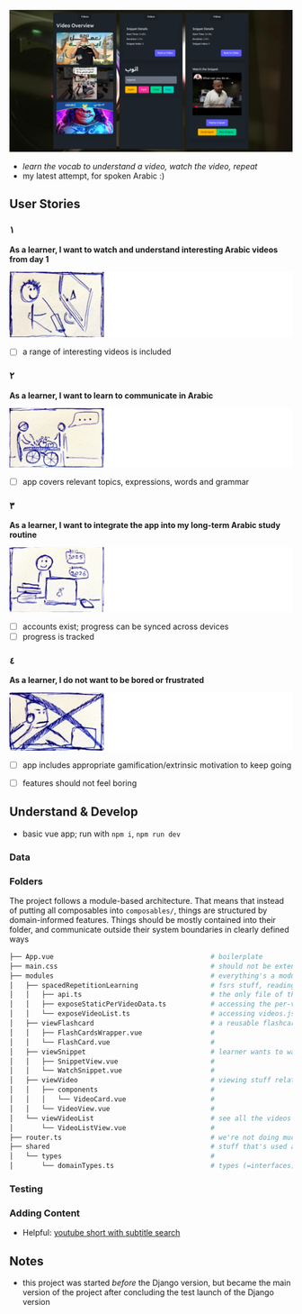 ![screenshot of the app's different modes: studying flashcards with a spaced repetition view, and watching video snippets and rating how well you understood them](doc/img/header_screenshots.png)

- *learn the vocab to understand a video, watch the video, repeat*
- my latest attempt, for spoken Arabic :)


## User Stories

### ١

**As a learner, I want to watch and understand interesting Arabic videos from day 1**

![](doc/img/us0.webp)

- [ ] a range of interesting videos is included

### ٢

**As a learner, I want to learn to communicate in Arabic**

![](doc/img/us1.webp)

- [ ] app covers relevant topics, expressions, words and grammar

### ٣

**As a learner, I want to integrate the app into my long-term Arabic study routine**

![](doc/img/us2.webp)

- [ ] accounts exist; progress can be synced across devices
- [ ] progress is tracked

### ٤

**As a learner, I do not want to be bored or frustrated**

![](doc/img/us3.webp)

- [ ] app includes appropriate gamification/extrinsic motivation to keep going
- [ ] features should not feel boring


## Understand & Develop

- basic vue app; run with `npm i`, `npm run dev`

### Data



### Folders

The project follows a module-based architecture. That means that instead of putting all composables into `composables/`, things are structured by domain-informed features. Things should be mostly contained into their folder, and communicate outside their system boundaries in clearly defined ways

```bash
├── App.vue                                       # boilerplate
├── main.css                                      # should not be extended; use tailwind + Daisy
├── modules                                       # everything's a module!
│   ├── spacedRepetitionLearning                  # fsrs stuff, reading the local data, talking to the per-user data on supabase
│   │   ├── api.ts                                # the only file of the folder talking to the rest of the code
│   │   ├── exposeStaticPerVideoData.ts           # accessing the per-video jsons, out/$youtube_id.json
│   │   └── exposeVideoList.ts                    # accessing videos.json
│   ├── viewFlashcard                             # a reusable flashcard(s) viewer
│   │   ├── FlashCardsWrapper.vue                 #
│   │   └── FlashCard.vue                         #
│   ├── viewSnippet                               # learner wants to watch and eval a snippet of a video
│   │   ├── SnippetView.vue                       #
│   │   └── WatchSnippet.vue                      #
│   ├── viewVideo                                 # viewing stuff relating to a video as a whole
│   │   ├── components                            #
│   │   │   └── VideoCard.vue                     #
│   │   └── VideoView.vue                         #
│   └── viewVideoList                             # see all the videos that we got
│       └── VideoListView.vue                     #
├── router.ts                                     # we're not doing much routing, so we're keeping that here
├── shared                                        # stuff that's used across the app
│   └── types                                     #
│       └── domainTypes.ts                        # types (=interfaces) like Flashcard
```


### Testing

### Adding Content

- Helpful: [youtube short with subtitle search](https://www.youtube.com/results?search_query=+%D8%A7%D9%84%D9%82%D8%A7%D9%87%D8%B1%D8%A9&sp=EgQYASgB)



## Notes

- this project was started _before_ the Django version, but became the main version of the project after concluding the test launch of the Django version